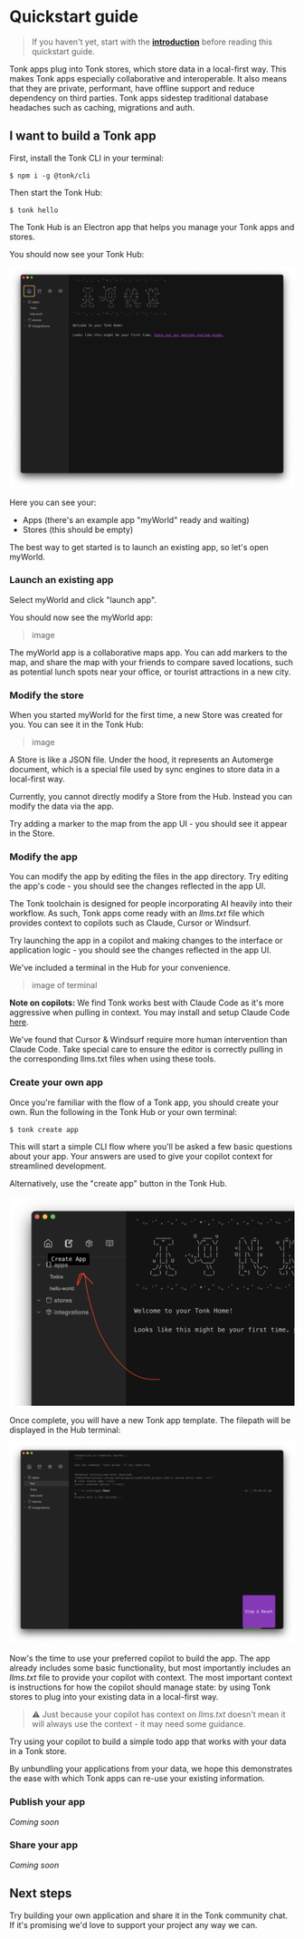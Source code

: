 # Quickstart guide

> If you haven't yet, start with the [**introduction**](./introduction.md) before reading this quickstart guide.

Tonk apps plug into Tonk stores, which store data in a local-first way. This makes Tonk apps especially collaborative and interoperable. It also means that they are private, performant, have offline support and reduce dependency on third parties. Tonk apps sidestep traditional database headaches such as caching, migrations and auth.

## I want to build a Tonk app

First, install the Tonk CLI in your terminal:

```
$ npm i -g @tonk/cli
```

Then start the Tonk Hub:

```
$ tonk hello
```

The Tonk Hub is an Electron app that helps you manage your Tonk apps and stores.

You should now see your Tonk Hub:

![hub screenshot](./images/hub-screenshot.png)

Here you can see your:

-   Apps (there's an example app "myWorld" ready and waiting)
-   Stores (this should be empty)

The best way to get started is to launch an existing app, so let's open myWorld.

### Launch an existing app

Select myWorld and click "launch app".

You should now see the myWorld app:

> image

The myWorld app is a collaborative maps app. You can add markers to the map, and share the map with your friends to compare saved locations, such as potential lunch spots near your office, or tourist attractions in a new city.

### Modify the store

When you started myWorld for the first time, a new Store was created for you. You can see it in the Tonk Hub:

> image

A Store is like a JSON file. Under the hood, it represents an Automerge document, which is a special file used by sync engines to store data in a local-first way.

Currently, you cannot directly modify a Store from the Hub. Instead you can modify the data via the app.

Try adding a marker to the map from the app UI - you should see it appear in the Store.

### Modify the app

You can modify the app by editing the files in the app directory. Try editing the app's code - you should see the changes reflected in the app UI.

The Tonk toolchain is designed for people incorporating AI heavily into their workflow. As such, Tonk apps come ready with an _llms.txt_ file which provides context to copilots such as Claude, Cursor or Windsurf.

Try launching the app in a copilot and making changes to the interface or application logic - you should see the changes reflected in the app UI.

We've included a terminal in the Hub for your convenience.

> image of terminal

**Note on copilots:** We find Tonk works best with Claude Code as it's more aggressive when pulling in context. You may install and setup Claude Code [here](https://docs.anthropic.com/en/docs/agents-and-tools/claude-code/overview).

We've found that Cursor & Windsurf require more human intervention than Claude Code. Take special care to ensure the editor is correctly pulling in the corresponding llms.txt files when using these tools.

### Create your own app

Once you're familiar with the flow of a Tonk app, you should create your own. Run the following in the Tonk Hub or your own terminal:

```
$ tonk create app
```

This will start a simple CLI flow where you'll be asked a few basic questions about your app. Your answers are used to give your copilot context for streamlined development.

Alternatively, use the "create app" button in the Tonk Hub.

![create app](./images/create-app-button.png)

Once complete, you will have a new Tonk app template. The filepath will be displayed in the Hub terminal:

![test app tui](./images/test-app-tui.png)

Now's the time to use your preferred copilot to build the app. The app already includes some basic functionality, but most importantly includes an _llms.txt_ file to provide your copilot with context. The most important context is instructions for how the copilot should manage state: by using Tonk stores to plug into your existing data in a local-first way.

> ⚠️ Just because your copilot has context on _llms.txt_ doesn't mean it will always use the context - it may need some guidance.

Try using your copilot to build a simple todo app that works with your data in a Tonk store.

By unbundling your applications from your data, we hope this demonstrates the ease with which Tonk apps can re-use your existing information.

### Publish your app

_Coming soon_

### Share your app

_Coming soon_

## Next steps

Try building your own application and share it in the Tonk community chat. If it's promising we'd love to support your project any way we can.
